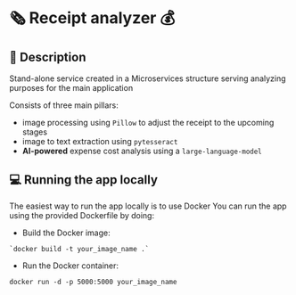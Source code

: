 # 🗞️ Receipt analyzer 💰

## 📔 Description

Stand-alone service created in a Microservices structure serving analyzing purposes for the main application

Consists of three main pillars:

- image processing using `Pillow` to adjust the receipt to the upcoming stages
- image to text extraction using `pytesseract`
- **AI-powered** expense cost analysis using a `large-language-model`

## 💻 Running the app locally

The easiest way to run the app locally is to use Docker You can run the app using the provided Dockerfile by doing:

- Build the Docker image:

```shell
`docker build -t your_image_name .`
```

- Run the Docker container:

```shell
docker run -d -p 5000:5000 your_image_name
```

